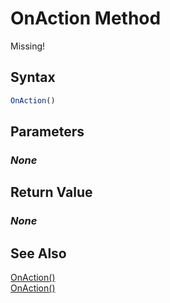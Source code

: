 # OnAction Method
Missing!

## Syntax
```javascript
OnAction()
```

## Parameters
### *None*

## Return Value
### *None*

## See Also
[OnAction()](./OnAction1.md)<br />
[OnAction()](./OnAction3.md)<br />

